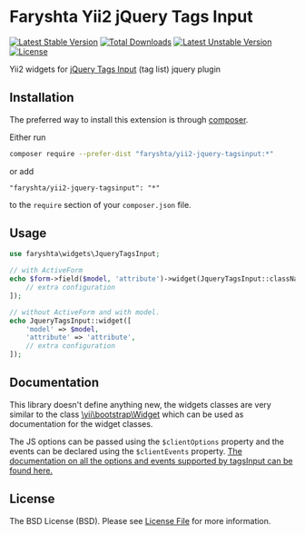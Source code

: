 Faryshta Yii2 jQuery Tags Input
=========================

[![Latest Stable Version](https://poser.pugx.org/faryshta/yii2-jquery-tagsinput/v/stable)](https://packagist.org/packages/faryshta/yii2-jquery-tagsinput) [![Total Downloads](https://poser.pugx.org/faryshta/yii2-jquery-tagsinput/downloads)](https://packagist.org/packages/faryshta/yii2-jquery-tagsinput) [![Latest Unstable Version](https://poser.pugx.org/faryshta/yii2-jquery-tagsinput/v/unstable)](https://packagist.org/packages/faryshta/yii2-jquery-tagsinputr) [![License](https://poser.pugx.org/faryshta/yii2-jquery-tagsinput/license)](https://packagist.org/packages/faryshta/yii2-jquery-tagsinput)

Yii2 widgets for [jQuery Tags Input](https://github.com/xoxco/jQuery-Tags-Input)
(tag list) jquery plugin

## Installation

The preferred way to install this extension is through [composer](http://getcomposer.org/download/).

Either run

```bash
composer require --prefer-dist "faryshta/yii2-jquery-tagsinput:*"
```

or add

```
"faryshta/yii2-jquery-tagsinput": "*"
```

to the `require` section of your `composer.json` file.

## Usage

```php
use faryshta\widgets\JqueryTagsInput;

// with ActiveForm
echo $form->field($model, 'attribute')->widget(JqueryTagsInput::className() [
    // extra configuration
]);

// without ActiveForm and with model.
echo JqueryTagsInput::widget([
    'model' => $model,
    'attribute' => 'attribute',
    // extra configuration
]);
```

## Documentation

This library doesn't define anything new, the widgets classes are very similar
to the class [\\yii\\bootstrap\\Widget](http://www.yiiframework.com/doc-2.0/yii-bootstrap-widget.html) which can be used as documentation for the widget classes.

The JS options can be passed using the `$clientOptions` property and the events
can be declared using the `$clientEvents` property. [The documentation on all the
options and events supported by tagsInput can be found here.](http://xoxco.com/projects/code/tagsinput/)

## License

The BSD License (BSD). Please see [License File](LICENSE.md) for more information.

